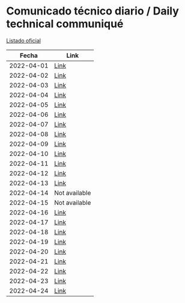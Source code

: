 # Comunicado técnico diario / Daily technical communiqué

[Listado oficial](https://www.gob.mx/salud/documentos/coronavirus-covid19-comunicados-tecnicos-diarios-abril-2022)

| Fecha               | Link        |
| ------------------- | ----------  |
| 2022-04-01 | [Link](https://www.gob.mx/salud/prensa/comunicado-tecnico-diario-covid-19-297835) |
| 2022-04-02 | [Link](https://www.gob.mx/salud/prensa/comunicado-tecnico-diario-covid-19-297838) |
| 2022-04-03 | [Link](https://www.gob.mx/salud/prensa/comunicado-tecnico-diario-covid-19-297842) |
| 2022-04-04 | [Link](https://www.gob.mx/salud/prensa/comunicado-tecnico-diario-covid-19-298516) |
| 2022-04-05 | [Link](https://www.gob.mx/salud/prensa/comunicado-tecnico-diario-covid-19-298598) |
| 2022-04-06 | [Link](https://www.gob.mx/salud/prensa/comunicado-tecnico-diario-covid-19-298677) |
| 2022-04-07 | [Link](https://www.gob.mx/salud/prensa/comunicado-tecnico-diario-covid-19-298762) |
| 2022-04-08 | [Link](https://www.gob.mx/salud/prensa/comunicado-tecnico-diario-covid-19-298894) |
| 2022-04-09 | [Link](https://www.gob.mx/salud/prensa/comunicado-tecnico-diario-covid-19-298916) |
| 2022-04-10 | [Link](https://www.gob.mx/salud/prensa/comunicado-tecnico-diario-covid-19-298937) |
| 2022-04-11 | [Link](https://www.gob.mx/salud/prensa/comunicado-tecnico-diario-covid-19-299022) |
| 2022-04-12 | [Link](https://www.gob.mx/salud/prensa/comunicado-tecnico-diario-covid-19-299113) |
| 2022-04-13 | [Link](https://www.gob.mx/salud/prensa/comunicado-tecnico-diario-covid-19-299258) |
| 2022-04-14 | Not available                                                                     |
| 2022-04-15 | Not available                                                                     |
| 2022-04-16 | [Link](https://www.gob.mx/salud/prensa/comunicado-tecnico-diario-covid-19-299318) |
| 2022-04-17 | [Link](https://www.gob.mx/salud/prensa/comunicado-tecnico-diario-covid-19-299321) |
| 2022-04-18 | [Link](https://www.gob.mx/salud/prensa/comunicado-tecnico-diario-covid-19-299324) |
| 2022-04-19 | [Link](https://www.gob.mx/salud/prensa/comunicado-tecnico-diario-covid-19-299327) |
| 2022-04-20 | [Link](https://www.gob.mx/salud/prensa/comunicado-tecnico-diario-covid-19-299330) |
| 2022-04-21 | [Link](https://www.gob.mx/salud/prensa/comunicado-tecnico-diario-covid-19-299333) |
| 2022-04-22 | [Link](https://www.gob.mx/salud/prensa/comunicado-tecnico-diario-covid-19-299336) |
| 2022-04-23 | [Link](https://www.gob.mx/salud/prensa/comunicado-tecnico-diario-covid-19-299339) |
| 2022-04-24 | [Link](https://www.gob.mx/salud/prensa/comunicado-tecnico-diario-covid-19-299340) |
